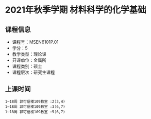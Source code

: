 # 2021年秋季学期 材料科学的化学基础 






## 课程信息

- 课程号：MSEN6101P.01
- 学分：5
- 教学类型：理论课
- 开课单位：金属所
- 课程类别：硕士
- 课程层次：研究生课程

## 上课时间

```
1~18周 郭可信楼109教室 :2(3,4)
1~18周 郭可信楼109教室 :3(6,7)
1~18周 郭可信楼109教室 :5(6,7)
```


